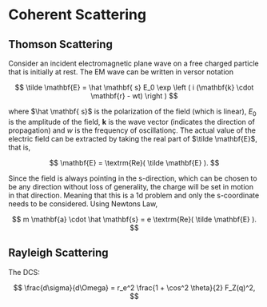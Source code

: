 # Coherent Scattering

## Thomson Scattering

Consider an incident electromagnetic plane wave on a free charged particle that is initially at rest. The EM wave can be written in versor notation

$$
\tilde \mathbf{E} = \hat \mathbf{ s} E_0 \exp \left ( 
i (\mathbf{k} \cdot \mathbf{r} - wt)
\right )
$$

where $\hat \mathbf{ s}$ is the polarization of the field (which is linear), $E_0$ is the amplitude of the field, $\mathbf{k}$ is the wave vector (indicates the direction of propagation) and $w$ is the frequency of oscillationç. The actual value of the electric field can be extracted by taking the real part of $\tilde \mathbf{E}$, that is,

$$
\mathbf{E} = \textrm{Re}(
    \tilde \mathbf{E}
).
$$

Since the field is always pointing in the s-direction, which can be chosen to be any direction without loss of generality, the charge will be set in motion in that direction. Meaning that this is a 1d problem and only the s-coordinate needs to be considered. Using Newtons Law,

$$
m  \mathbf{a} \cdot \hat \mathbf{s} = e \textrm{Re}(
    \tilde \mathbf{E}
).
$$


## Rayleigh Scattering

The DCS:

$$
        \frac{d\sigma}{d\Omega} 
        =
        r_e^2 \frac{1 + \cos^2 \theta}{2} F_Z(q)^2,
$$